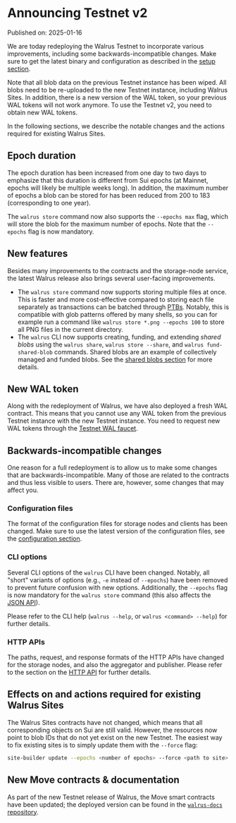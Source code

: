 # Announcing Testnet v2

Published on: 2025-01-16

We are today redeploying the Walrus Testnet to incorporate various improvements, including some
backwards-incompatible changes. Make sure to get the latest binary and configuration as described
in the [setup section](../usage/setup.md).

Note that all blob data on the previous Testnet instance has been wiped. All blobs need to be
re-uploaded to the new Testnet instance, including Walrus Sites. In addition, there is a new version
of the WAL token, so your previous WAL tokens will not work anymore. To use the Testnet v2, you
need to obtain new WAL tokens.

In the following sections, we describe the notable changes and the actions required for existing
Walrus Sites.

## Epoch duration

The epoch duration has been increased from one day to two days to emphasize that this duration is
different from Sui epochs (at Mainnet, epochs will likely be multiple weeks long). In addition, the
maximum number of epochs a blob can be stored for has been reduced from 200 to 183 (corresponding
to one year).

The `walrus store` command now also supports the `--epochs max` flag, which will store
the blob for the maximum number of epochs. Note that the `--epochs` flag is now mandatory.

## New features

Besides many improvements to the contracts and the storage-node service, the latest Walrus release
also brings several user-facing improvements.

- The `walrus store` command now supports storing multiple files at once. This is faster and more
  cost-effective compared to storing each file separately as transactions can be batched through
  [PTBs](https://docs.sui.io/concepts/transactions/prog-txn-blocks). Notably, this is compatible
  with glob patterns offered by many shells, so you can for example run a command like `walrus store
  *.png --epochs 100` to store all PNG files in the current directory.
- The `walrus` CLI now supports creating, funding, and extending *shared blobs* using the `walrus
  share`, `walrus store --share`, and `walrus fund-shared-blob` commands. Shared blobs are an
  example of collectively managed and funded blobs. See the [shared blobs
  section](../usage/client-cli.md#shared-blobs) for more details.

## New WAL token

Along with the redeployment of Walrus, we have also deployed a fresh WAL contract. This
means that you cannot use any WAL token from the previous Testnet instance with the new Testnet
instance. You need to request new WAL tokens through the [Testnet WAL
faucet](../usage/setup.md#testnet-wal-faucet).

## Backwards-incompatible changes

One reason for a full redeployment is to allow us to make some changes that are
backwards-incompatible. Many of those are related to the contracts and thus less visible to users.
There are, however, some changes that may affect you.

### Configuration files

The format of the configuration files for storage nodes and clients has been changed. Make sure to
use the latest version of the configuration files, see the [configuration
section](../usage/setup.md#configuration).

### CLI options

Several CLI options of the `walrus` CLI have been changed. Notably, all "short" variants of options
(e.g., `-e` instead of `--epochs`) have been removed to prevent future confusion with new options.
Additionally, the `--epochs` flag is now mandatory for the `walrus store` command (this also affects
the [JSON API](../usage/json-api.md)).

Please refer to the CLI help (`walrus --help`, or `walrus <command> --help`) for further details.

### HTTP APIs

The paths, request, and response formats of the HTTP APIs have changed for the storage nodes, and
also the aggregator and publisher. Please refer to the section on the [HTTP
API](../usage/web-api.md) for further details.

## Effects on and actions required for existing Walrus Sites

The Walrus Sites contracts have not changed, which means that all corresponding objects on Sui are
still valid. However, the resources now point to blob IDs that do not yet exist on the new Testnet.
The easiest way to fix existing sites is to simply update them with the `--force` flag:

```sh
site-builder update --epochs <number of epochs> --force <path to site> <existing site object>
```

## New Move contracts & documentation

As part of the new Testnet release of Walrus, the Move smart contracts have been updated; the
deployed version can be found in the [`walrus-docs`
repository](https://github.com/MystenLabs/walrus-docs/tree/main/contracts).
